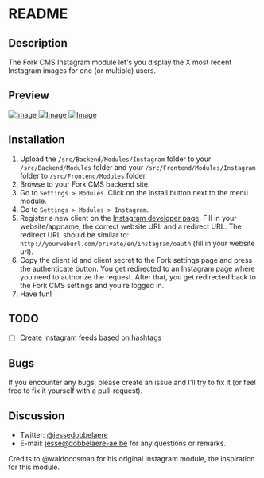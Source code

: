 # README

## Description
The Fork CMS Instagram module let's you display the X most recent Instagram images for one (or multiple) users.

## Preview
[ ![Image](https://i.imgur.com/8ciwbRim.png "Backend") ](https://i.imgur.com/8ciwbRi.png) 
[![Image](http://i.imgur.com/Iu5T1SDm.png "Backend") ](http://i.imgur.com/Iu5T1SD.png) 
[![Image](http://i.imgur.com/UNwoA0Wm.png "Backend") ](http://i.imgur.com/UNwoA0W.png) 

## Installation

1. Upload the `/src/Backend/Modules/Instagram` folder to your `/src/Backend/Modules` folder and your `/src/Frontend/Modules/Instagram` folder to `/src/Frontend/Modules` folder.
3. Browse to your Fork CMS backend site.
4. Go to `Settings > Modules`. Click on the install button next to the menu module.
5. Go to `Settings > Modules > Instagram`. 
6. Register a new client on the [Instagram developer page](https://instagram.com/developer/clients/manage/). Fill in your website/appname, the correct website URL and a redirect URL. The redirect URL should be similar to: `http://yourweburl.com/private/en/instagram/oauth` (fill in your website url).
7. Copy the client id and client secret to the Fork settings page and press the authenticate button. You get redirected to an Instagram page where you need to authorize the request. After that, you get redirected back to the Fork CMS settings and you’re logged in.
8. Have fun!

## TODO
- [ ] Create Instagram feeds based on hashtags

## Bugs

If you encounter any bugs, please create an issue and I'll try to fix it (or feel free to fix it yourself with a pull-request).

## Discussion
- Twitter: [@jessedobbelaere](https://www.twitter.com/jessedobbelaere)
- E-mail: <jesse@dobbelaere-ae.be> for any questions or remarks.

Credits to @waldocosman for his original Instagram module, the inspiration for this module.
